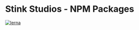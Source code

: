 # Stink Studios - NPM Packages
[![lerna](https://img.shields.io/badge/maintained%20with-lerna-cc00ff.svg)](https://lernajs.io/)
